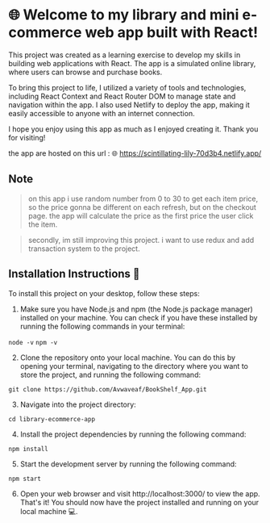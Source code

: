 #  🌐 Welcome to my library and mini e-commerce web app built with React!


This project was created as a learning exercise to develop my skills in building web applications with React. The app is a simulated online library, where users can browse and purchase books.

To bring this project to life, I utilized a variety of tools and technologies, including React Context and React Router DOM to manage state and navigation within the app. I also used Netlify to deploy the app, making it easily accessible to anyone with an internet connection.

I hope you enjoy using this app as much as I enjoyed creating it. Thank you for visiting!

the app are hosted on this url : 🌐 https://scintillating-lily-70d3b4.netlify.app/

## Note
>  on this app i use random number from 0 to 30 to get each item price, so the price gonna be different on each refresh, but on the checkout page. the app will calculate the price as the first price the user click the item. 

> secondly, im still improving this project. i want to use redux and add transaction system to the project.


## Installation Instructions 💾
To install this project on your desktop, follow these steps:

1. Make sure you have Node.js and npm (the Node.js package manager) installed on your machine. You can check if you have these installed by running the following commands in your terminal:

` node -v `
` npm -v `

2. Clone the repository onto your local machine. You can do this by opening your terminal, navigating to the directory where you want to store the project, and running the following command:

` git clone https://github.com/Avwaveaf/BookShelf_App.git `

3. Navigate into the project directory:

`cd library-ecommerce-app`

4. Install the project dependencies by running the following command:

`npm install`

5. Start the development server by running the following command:

`npm start`

6. Open your web browser and visit http://localhost:3000/ to view the app.
That's it! You should now have the project installed and running on your local machine 💻.

